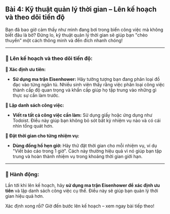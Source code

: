 ## Bài 4: Kỹ thuật quản lý thời gian – Lên kế hoạch và theo dõi tiến độ

Bạn đã bao giờ cảm thấy như mình đang bơi trong biển công việc mà không biết đâu là bờ? Đừng lo, kỹ thuật quản lý thời gian sẽ giúp bạn "chèo thuyền" một cách thông minh và đến đích nhanh chóng!

---

### 📌 Lên kế hoạch và theo dõi tiến độ:

**🔹 Xác định ưu tiên:**
- **Sử dụng ma trận Eisenhower:** Hãy tưởng tượng bạn đang phân loại đồ đạc vào từng ngăn tủ. Nhiều sinh viên thấy rằng việc phân loại công việc thành cấp độ quan trọng và khẩn cấp giúp họ tập trung vào những gì thực sự cần làm trước.

**🔹 Lập danh sách công việc:**
- **Viết ra tất cả công việc cần làm:** Sử dụng giấy hoặc ứng dụng như Todoist. Điều này giúp bạn không bỏ sót bất kỳ nhiệm vụ nào và có cái nhìn tổng quát hơn.

**🔹 Đặt thời gian cho từng nhiệm vụ:**
- **Dùng đồng hồ hẹn giờ:** Hãy thử đặt thời gian cho mỗi nhiệm vụ, ví dụ "Viết báo cáo trong 1 giờ". Cách này thường hiệu quả vì nó giúp bạn tập trung và hoàn thành nhiệm vụ trong khoảng thời gian giới hạn.

---

### 🚀 Hành động:

Lần tới khi lên kế hoạch, hãy **sử dụng ma trận Eisenhower để xác định ưu tiên** và lập danh sách công việc cụ thể. Điều này sẽ giúp bạn quản lý thời gian hiệu quả hơn.

Xác định xong rồi? Giờ đến bước lên kế hoạch – xem ngay bài tiếp theo!
